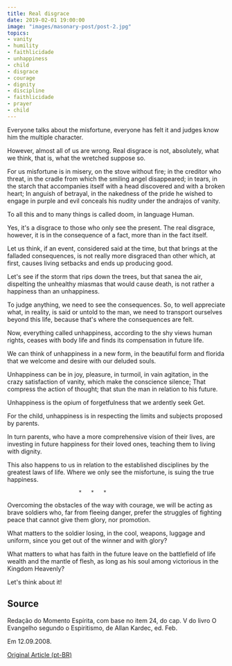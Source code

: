 ```yaml
---
title: Real disgrace
date: 2019-02-01 19:00:00
image: "images/masonary-post/post-2.jpg"
topics: 
- vanity
- humility
- faithlicidade
- unhappiness
- child
- disgrace
- courage
- dignity
- discipline
- faithlicidade
- prayer
- child
---
```


Everyone talks about the misfortune, everyone has felt it and judges
know him the multiple character.

However, almost all of us are wrong. Real disgrace is not,
absolutely, what we think, that is, what the wretched suppose so.

For us misfortune is in misery, on the stove without fire; in the creditor who
threat, in the cradle from which the smiling angel disappeared; in tears, in the
starch that accompanies itself with a head discovered and with a broken heart; In
anguish of betrayal, in the nakedness of the pride he wished to engage in
purple and evil conceals his nudity under the andrajos of vanity.

To all this and to many things is called doom, in language
Human.

Yes, it's a disgrace to those who only see the present. The real disgrace,
however, it is in the consequence of a fact, more than in the fact itself.

Let us think, if an event, considered said at the time, but that
brings at the falladed consequences, is not really more disgraced than other
which, at first, causes living setbacks and ends up producing good.

Let's see if the storm that rips down the trees, but that sanea the air,
dispelting the unhealthy miasmas that would cause death, is not rather a
happiness than an unhappiness.

To judge anything, we need to see the consequences.
So, to well appreciate what, in reality, is said or untold to the
man, we need to transport ourselves beyond this life, because that's where the
consequences are felt.

Now, everything called unhappiness, according to the shy views
human rights, ceases with body life and finds its compensation in future life.

We can think of unhappiness in a new form, in the beautiful form and
florida that we welcome and desire with our deluded souls.

Unhappiness can be in joy, pleasure, in turmoil, in vain
agitation, in the crazy satisfaction of vanity, which make the conscience silence; That
compress the action of thought; that stun the man in relation to his future.

Unhappiness is the opium of forgetfulness that we ardently seek
Get.

For the child, unhappiness is in respecting the limits and
subjects proposed by parents.

In turn parents, who have a more comprehensive vision of their lives, are
investing in future happiness for their loved ones, teaching them to
living with dignity.

This also happens to us in relation to the established disciplines
by the greatest laws of life. Where we only see the misfortune, is suing the
true happiness.

                           *   *   *

Overcoming the obstacles of the way with courage, we will be acting as
brave soldiers who, far from fleeing danger, prefer the struggles of fighting
peace that cannot give them glory, nor promotion.

What matters to the soldier losing, in the cool, weapons, luggage and uniform,
since you get out of the winner and with glory?

What matters to what has faith in the future leave on the battlefield of life
wealth and the mantle of flesh, as long as his soul among victorious in the Kingdom
Heavenly?

Let's think about it!


## Source
Redação do Momento Espírita, com base no item 24,
do cap. V do livro O Evangelho segundo o Espiritismo,
de Allan Kardec, ed. Feb.

Em 12.09.2008.


[Original Article (pt-BR)](http://momento.com.br/pt/ler_texto.php?id=1956)
